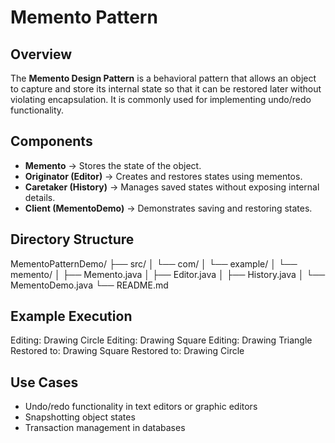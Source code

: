 # Memento Pattern

## Overview
The **Memento Design Pattern** is a behavioral pattern that allows an object to capture and store its internal state so that it can be restored later without violating encapsulation. It is commonly used for implementing undo/redo functionality.

## Components
- **Memento** → Stores the state of the object.
- **Originator (Editor)** → Creates and restores states using mementos.
- **Caretaker (History)** → Manages saved states without exposing internal details.
- **Client (MementoDemo)** → Demonstrates saving and restoring states.

## Directory Structure
MementoPatternDemo/
├── src/
│ └── com/
│ └── example/
│ └── memento/
│ ├── Memento.java
│ ├── Editor.java
│ ├── History.java
│ └── MementoDemo.java
└── README.md

## Example Execution
Editing: Drawing Circle
Editing: Drawing Square
Editing: Drawing Triangle
Restored to: Drawing Square
Restored to: Drawing Circle

## Use Cases
- Undo/redo functionality in text editors or graphic editors
- Snapshotting object states
- Transaction management in databases